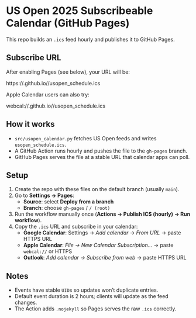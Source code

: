 # US Open 2025 Subscribeable Calendar (GitHub Pages)

This repo builds an `.ics` feed hourly and publishes it to GitHub Pages.

## Subscribe URL

After enabling Pages (see below), your URL will be:

https://<ShubhankarD>.github.io/<sports-calendars>/usopen_schedule.ics

Apple Calendar users can also try:

webcal://<ShubhakarD>.github.io/<sports-calendars>/usopen_schedule.ics

## How it works

- `src/usopen_calendar.py` fetches US Open feeds and writes `usopen_schedule.ics`.
- A GitHub Action runs hourly and pushes the file to the `gh-pages` branch.
- GitHub Pages serves the file at a stable URL that calendar apps can poll.

## Setup

1. Create the repo with these files on the default branch (usually `main`).
2. Go to **Settings → Pages**:
   - **Source**: select **Deploy from a branch**
   - **Branch**: choose `gh-pages` / `/ (root)`
3. Run the workflow manually once (**Actions → Publish ICS (hourly) → Run workflow**).
4. Copy the `.ics` URL and subscribe in your calendar:
   - **Google Calendar**: Settings → *Add calendar* → *From URL* → paste HTTPS URL
   - **Apple Calendar**: *File → New Calendar Subscription…* → paste `webcal://` or HTTPS
   - **Outlook**: *Add calendar → Subscribe from web* → paste HTTPS URL

## Notes

- Events have stable `UID`s so updates won’t duplicate entries.
- Default event duration is 2 hours; clients will update as the feed changes.
- The Action adds `.nojekyll` so Pages serves the raw `.ics` correctly.